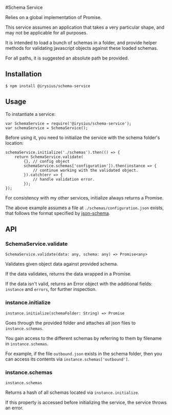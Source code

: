 #Schema Service

Relies on a global implementation of Promise.

This service assumes an application that takes a very particular shape, and may not be applicable for all purposes.

It is intended to load a bunch of schemas in a folder, and provide helper methods for validating javascript objects against these loaded schemas.

For all paths, it is suggested an absolute path be provided.

## Installation

	$ npm install @irysius/schema-service
	
## Usage

To instantiate a service:

	var SchemaService = require('@irysius/schema-service');
	var schemaService = SchemaService();
	
Before using it, you need to initialize the service with the schema folder's location:

	schemaService.initialize('./schemas').then(() => {
		return SchemaService.validate(
			{}, // config object
			schemaService.schemas['configuration']).then(instance => {
				// continue working with the validated object.
			}).catch(err => {
				// handle validation error.
			});
	});
	
For consistency with my other services, initialize always returns a Promise.

The above example assumes a file at `./schemas/configuration.json` exists, that follows the format specified by [json-schema](http://json-schema.org).

## API
### SchemaService.validate
`SchemaService.validate(data: any, schema: any) => Promise<any>`

Validates given object data against provided schema. 

If the data validates, returns the data wrapped in a Promise.

If the data isn't valid, returns an Error object with the additional fields: `instance` and `errors`, for further inspection.
 
### instance.initialize
`instance.initialize(schemaFolder: String) => Promise`

Goes through the provided folder and attaches all json files to `instance.schemas`.

You gain access to the different schemas by referring to them by filename in `instance.schemas`.

For example, if the file `outbound.json` exists in the schema folder, then you can access its contents via `instance.schemas['outbound']`.

### instance.schemas
`instance.schemas`

Returns a hash of all schemas located via `instance.initialize`.

If this property is accessed before initializing the service, the service throws an error.